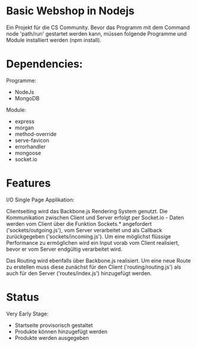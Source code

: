 # Basic Webshop in Nodejs

Ein Projekt für die CS Community.
Bevor das Programm mit dem Command node 'path/run' gestartet werden kann, müssen folgende Programme und Module installiert werden (npm install).

# Dependencies:

Programme:
- NodeJs
- MongoDB

Module:
- express
- morgan
- method-override
- serve-favicon
- errorhandler
- mongoose
- socket.io

# Features

I/O Single Page Applikation:

Clientseiting wird das Backbone.js Rendering System genutzt. Die Kommunikation zwischen Client und Server erfolgt per Socket.io - Daten werden vom Client über die Funktion Sockets.* angefordert ('sockets/outgoing.js'), vom Server verarbeitet und als Callback zurückgegeben ('sockets/incoming.js').
Um eine möglichst flüssige Performance zu ermöglichen wird ein Input vorab vom Client realisiert, bevor er vom Server endgültig verarbeitet wird.

Das Routing wird ebenfalls über Backbone.js realisiert. Um eine neue Route zu erstellen muss diese zunächst für den Client ('routing/routing.js') als auch für den Server ('routes/index.js') hinzugefügt werden.

# Status

Very Early Stage:
- Startseite provisorisch gestaltet
- Produkte können hinzugefügt werden 
- Produkte werden ausgegeben
